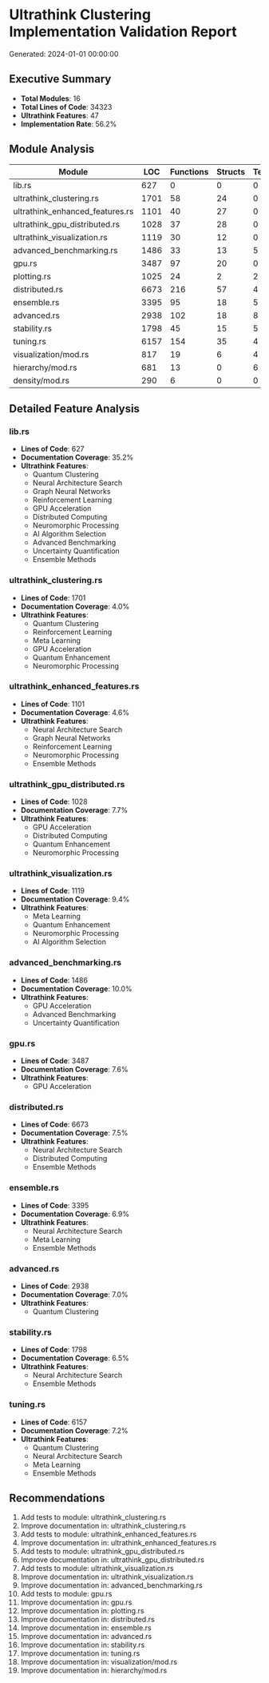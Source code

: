 # Ultrathink Clustering Implementation Validation Report

Generated: 2024-01-01 00:00:00

## Executive Summary

- **Total Modules**: 16
- **Total Lines of Code**: 34323
- **Ultrathink Features**: 47
- **Implementation Rate**: 56.2%

## Module Analysis

| Module | LOC | Functions | Structs | Tests | Features | Status |
|--------|-----|-----------|---------|-------|----------|--------|
| lib.rs | 627 | 0 | 0 | 0 | 11 | Incomplete |
| ultrathink_clustering.rs | 1701 | 58 | 24 | 0 | 6 | NearlyComplete |
| ultrathink_enhanced_features.rs | 1101 | 40 | 27 | 0 | 5 | NearlyComplete |
| ultrathink_gpu_distributed.rs | 1028 | 37 | 28 | 0 | 4 | NearlyComplete |
| ultrathink_visualization.rs | 1119 | 30 | 12 | 0 | 4 | NearlyComplete |
| advanced_benchmarking.rs | 1486 | 33 | 13 | 5 | 3 | Complete |
| gpu.rs | 3487 | 97 | 20 | 0 | 1 | PartiallyComplete |
| plotting.rs | 1025 | 24 | 2 | 2 | 0 | Incomplete |
| distributed.rs | 6673 | 216 | 57 | 4 | 3 | Complete |
| ensemble.rs | 3395 | 95 | 18 | 5 | 3 | PartiallyComplete |
| advanced.rs | 2938 | 102 | 18 | 8 | 1 | Complete |
| stability.rs | 1798 | 45 | 15 | 5 | 2 | Complete |
| tuning.rs | 6157 | 154 | 35 | 4 | 4 | Complete |
| visualization/mod.rs | 817 | 19 | 6 | 4 | 0 | PartiallyComplete |
| hierarchy/mod.rs | 681 | 13 | 0 | 6 | 0 | Incomplete |
| density/mod.rs | 290 | 6 | 0 | 0 | 0 | Incomplete |

## Detailed Feature Analysis

### lib.rs
- **Lines of Code**: 627
- **Documentation Coverage**: 35.2%
- **Ultrathink Features**:
  - Quantum Clustering
  - Neural Architecture Search
  - Graph Neural Networks
  - Reinforcement Learning
  - GPU Acceleration
  - Distributed Computing
  - Neuromorphic Processing
  - AI Algorithm Selection
  - Advanced Benchmarking
  - Uncertainty Quantification
  - Ensemble Methods

### ultrathink_clustering.rs
- **Lines of Code**: 1701
- **Documentation Coverage**: 4.0%
- **Ultrathink Features**:
  - Quantum Clustering
  - Reinforcement Learning
  - Meta Learning
  - GPU Acceleration
  - Quantum Enhancement
  - Neuromorphic Processing

### ultrathink_enhanced_features.rs
- **Lines of Code**: 1101
- **Documentation Coverage**: 4.6%
- **Ultrathink Features**:
  - Neural Architecture Search
  - Graph Neural Networks
  - Reinforcement Learning
  - Neuromorphic Processing
  - Ensemble Methods

### ultrathink_gpu_distributed.rs
- **Lines of Code**: 1028
- **Documentation Coverage**: 7.7%
- **Ultrathink Features**:
  - GPU Acceleration
  - Distributed Computing
  - Quantum Enhancement
  - Neuromorphic Processing

### ultrathink_visualization.rs
- **Lines of Code**: 1119
- **Documentation Coverage**: 9.4%
- **Ultrathink Features**:
  - Meta Learning
  - Quantum Enhancement
  - Neuromorphic Processing
  - AI Algorithm Selection

### advanced_benchmarking.rs
- **Lines of Code**: 1486
- **Documentation Coverage**: 10.0%
- **Ultrathink Features**:
  - GPU Acceleration
  - Advanced Benchmarking
  - Uncertainty Quantification

### gpu.rs
- **Lines of Code**: 3487
- **Documentation Coverage**: 7.6%
- **Ultrathink Features**:
  - GPU Acceleration

### distributed.rs
- **Lines of Code**: 6673
- **Documentation Coverage**: 7.5%
- **Ultrathink Features**:
  - Neural Architecture Search
  - Distributed Computing
  - Ensemble Methods

### ensemble.rs
- **Lines of Code**: 3395
- **Documentation Coverage**: 6.9%
- **Ultrathink Features**:
  - Neural Architecture Search
  - Meta Learning
  - Ensemble Methods

### advanced.rs
- **Lines of Code**: 2938
- **Documentation Coverage**: 7.0%
- **Ultrathink Features**:
  - Quantum Clustering

### stability.rs
- **Lines of Code**: 1798
- **Documentation Coverage**: 6.5%
- **Ultrathink Features**:
  - Neural Architecture Search
  - Ensemble Methods

### tuning.rs
- **Lines of Code**: 6157
- **Documentation Coverage**: 7.2%
- **Ultrathink Features**:
  - Quantum Clustering
  - Neural Architecture Search
  - Meta Learning
  - Ensemble Methods

## Recommendations

1. Add tests to module: ultrathink_clustering.rs
2. Improve documentation in: ultrathink_clustering.rs
3. Add tests to module: ultrathink_enhanced_features.rs
4. Improve documentation in: ultrathink_enhanced_features.rs
5. Add tests to module: ultrathink_gpu_distributed.rs
6. Improve documentation in: ultrathink_gpu_distributed.rs
7. Add tests to module: ultrathink_visualization.rs
8. Improve documentation in: ultrathink_visualization.rs
9. Improve documentation in: advanced_benchmarking.rs
10. Add tests to module: gpu.rs
11. Improve documentation in: gpu.rs
12. Improve documentation in: plotting.rs
13. Improve documentation in: distributed.rs
14. Improve documentation in: ensemble.rs
15. Improve documentation in: advanced.rs
16. Improve documentation in: stability.rs
17. Improve documentation in: tuning.rs
18. Improve documentation in: visualization/mod.rs
19. Improve documentation in: hierarchy/mod.rs
